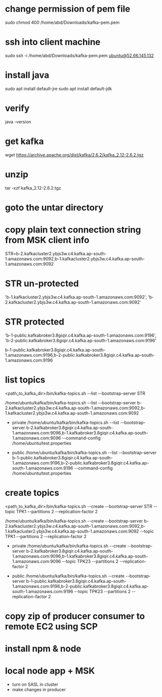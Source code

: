 


# change permission of pem file
sudo chmod 400 /home/abd/Downloads/kafka-pem.pem


# ssh into client machine 
sudo ssh -i /home/abd/Downloads/kafka-pem.pem ubuntu@52.66.145.132

# install java
sudo apt install default-jre
sudo apt install default-jdk

# verify
java -version


# get kafka
wget https://archive.apache.org/dist/kafka/2.6.2/kafka_2.12-2.6.2.tgz

# unzip
tar -xzf kafka_2.12-2.6.2.tgz

# goto the untar directory

# copy plain text connection string from MSK client info
STR=b-2.kafkacluster2.ybjs3w.c4.kafka.ap-south-1.amazonaws.com:9092,b-1.kafkacluster2.ybjs3w.c4.kafka.ap-south-1.amazonaws.com:9092


# STR un-protected
'b-1.kafkacluster2.ybjs3w.c4.kafka.ap-south-1.amazonaws.com:9092',
'b-2.kafkacluster2.ybjs3w.c4.kafka.ap-south-1.amazonaws.com:9092'

# STR protected
'b-1-public.kafkabroker3.8giqir.c4.kafka.ap-south-1.amazonaws.com:9196',
'b-2-public.kafkabroker3.8giqir.c4.kafka.ap-south-1.amazonaws.com:9196'

b-1-public.kafkabroker3.8giqir.c4.kafka.ap-south-1.amazonaws.com:9196,b-2-public.kafkabroker3.8giqir.c4.kafka.ap-south-1.amazonaws.com:9196
# list topics 
<path_to_kafka_dir>/bin/kafka-topics.sh --list --bootstrap-server STR

/home/ubuntu/kafka/bin/kafka-topics.sh --list --bootstrap-server b-2.kafkacluster2.ybjs3w.c4.kafka.ap-south-1.amazonaws.com:9092,b-1.kafkacluster2.ybjs3w.c4.kafka.ap-south-1.amazonaws.com:9092

- private
/home/ubuntu/kafka/bin/kafka-topics.sh --list --bootstrap-server b-2.kafkabroker3.8giqir.c4.kafka.ap-south-1.amazonaws.com:9096,b-1.kafkabroker3.8giqir.c4.kafka.ap-south-1.amazonaws.com:9096 --command-config /home/ubuntu/test.properties

- public
/home/ubuntu/kafka/bin/kafka-topics.sh --list --bootstrap-server b-1-public.kafkabroker3.8giqir.c4.kafka.ap-south-1.amazonaws.com:9196,b-2-public.kafkabroker3.8giqir.c4.kafka.ap-south-1.amazonaws.com:9196 --command-config /home/ubuntu/test.properties


# create topics
<path_to_kafka_dir>/bin/kafka-topics.sh --create --bootstrap-server STR --topic TPK1 --partitions 2 --replication-factor 2 

/home/ubuntu/kafka/bin/kafka-topics.sh --create --bootstrap-server b-2.kafkacluster2.ybjs3w.c4.kafka.ap-south-1.amazonaws.com:9092,b-1.kafkacluster2.ybjs3w.c4.kafka.ap-south-1.amazonaws.com:9092 --topic TPK1 --partitions 2 --replication-factor 2 


- private
/home/ubuntu/kafka/bin/kafka-topics.sh --create --bootstrap-server b-2.kafkabroker3.8giqir.c4.kafka.ap-south-1.amazonaws.com:9096,b-1.kafkabroker3.8giqir.c4.kafka.ap-south-1.amazonaws.com:9096 --topic TPK23 --partitions 2 --replication-factor 2


- public
/home/ubuntu/kafka/bin/kafka-topics.sh --create --bootstrap-server b-1-public.kafkabroker3.8giqir.c4.kafka.ap-south-1.amazonaws.com:9196,b-2-public.kafkabroker3.8giqir.c4.kafka.ap-south-1.amazonaws.com:9196 --topic TPK23 --partitions 2 --replication-factor 2



# copy zip of producer consumer to remote EC2 using SCP


# install npm & node

# local node app + MSK
- turn on SASL in cluster
- make changes in producer